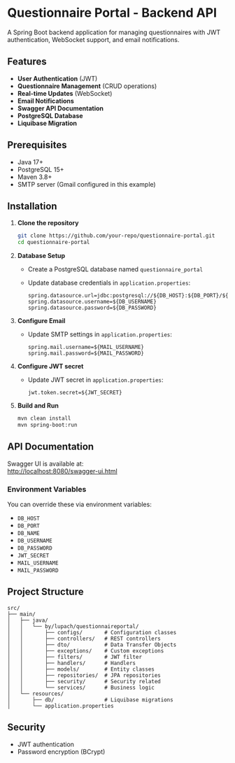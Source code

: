 # Questionnaire Portal - Backend API

A Spring Boot backend application for managing questionnaires with JWT authentication, WebSocket support, and email notifications.

## Features

- **User Authentication** (JWT)
- **Questionnaire Management** (CRUD operations)
- **Real-time Updates** (WebSocket)
- **Email Notifications**
- **Swagger API Documentation**
- **PostgreSQL Database**
- **Liquibase Migration**

## Prerequisites

- Java 17+
- PostgreSQL 15+
- Maven 3.8+
- SMTP server (Gmail configured in this example)

## Installation

1. **Clone the repository**

   ```bash
   git clone https://github.com/your-repo/questionnaire-portal.git
   cd questionnaire-portal
   ```

2. **Database Setup**

   - Create a PostgreSQL database named `questionnaire_portal`
   - Update database credentials in `application.properties`:
   
     ```properties
     spring.datasource.url=jdbc:postgresql://${DB_HOST}:${DB_PORT}/${DB_NAME}
     spring.datasource.username=${DB_USERNAME}
     spring.datasource.password=${DB_PASSWORD}
     ```

3. **Configure Email**

   - Update SMTP settings in `application.properties`:
   
     ```properties
     spring.mail.username=${MAIL_USERNAME}
     spring.mail.password=${MAIL_PASSWORD}
     ```

4. **Configure JWT secret**

   - Update JWT secret in `application.properties`:
   
     ```properties
     jwt.token.secret=${JWT_SECRET}
     ```

5. **Build and Run**

   ```bash
   mvn clean install
   mvn spring-boot:run
   ```

## API Documentation

Swagger UI is available at:  
[http://localhost:8080/swagger-ui.html](http://localhost:8080/swagger-ui.html)

### Environment Variables

You can override these via environment variables:

- `DB_HOST`
- `DB_PORT`
- `DB_NAME`
- `DB_USERNAME`
- `DB_PASSWORD`
- `JWT_SECRET`
- `MAIL_USERNAME`
- `MAIL_PASSWORD`

## Project Structure

```
src/
├── main/
│   ├── java/
│   │   └── by/lupach/questionnaireportal/
│   │       ├── configs/       # Configuration classes
│   │       ├── controllers/   # REST controllers
│   │       ├── dto/           # Data Transfer Objects
│   │       ├── exceptions/    # Custom exceptions
│   │       ├── filters/       # JWT filter
│   │       ├── handlers/      # Handlers
│   │       ├── models/        # Entity classes
│   │       ├── repositories/  # JPA repositories
│   │       ├── security/      # Security related
│   │       └── services/      # Business logic
│   └── resources/
│       ├── db/                # Liquibase migrations
│       └── application.properties
```

## Security

- JWT authentication
- Password encryption (BCrypt)
